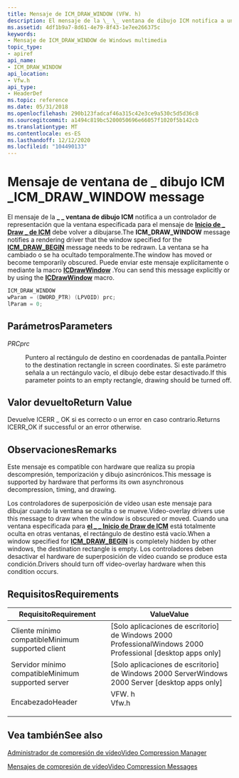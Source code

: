 ```yaml
---
title: Mensaje de ICM_DRAW_WINDOW (VFW. h)
description: El mensaje de la \_ \_ ventana de dibujo ICM notifica a un controlador de representación que la ventana especificada para el mensaje de inicio de Draw de ICM \_ \_ debe volver a dibujarse.
ms.assetid: 4df1b9a7-8d61-4e79-8f43-1e7ee266375c
keywords:
- Mensaje de ICM_DRAW_WINDOW de Windows multimedia
topic_type:
- apiref
api_name:
- ICM_DRAW_WINDOW
api_location:
- Vfw.h
api_type:
- HeaderDef
ms.topic: reference
ms.date: 05/31/2018
ms.openlocfilehash: 290b123fadcaf46a315c42e3ce9a530c5d5d36c8
ms.sourcegitcommit: a1494c819bc5200050696e66057f1020f5b142cb
ms.translationtype: MT
ms.contentlocale: es-ES
ms.lasthandoff: 12/12/2020
ms.locfileid: "104490133"
---
```

# <a name="icm_draw_window-message"></a><span data-ttu-id="daaef-104">Mensaje de ventana de \_ dibujo ICM \_</span><span class="sxs-lookup"><span data-stu-id="daaef-104">ICM\_DRAW\_WINDOW message</span></span>

<span data-ttu-id="daaef-105">El mensaje de la **\_ \_ ventana de dibujo ICM** notifica a un controlador de representación que la ventana especificada para el mensaje de [**Inicio de \_ Draw \_ de ICM**](icm-draw-begin.md) debe volver a dibujarse.</span><span class="sxs-lookup"><span data-stu-id="daaef-105">The **ICM\_DRAW\_WINDOW** message notifies a rendering driver that the window specified for the [**ICM\_DRAW\_BEGIN**](icm-draw-begin.md) message needs to be redrawn.</span></span> <span data-ttu-id="daaef-106">La ventana se ha cambiado o se ha ocultado temporalmente.</span><span class="sxs-lookup"><span data-stu-id="daaef-106">The window has moved or become temporarily obscured.</span></span> <span data-ttu-id="daaef-107">Puede enviar este mensaje explícitamente o mediante la macro [**ICDrawWindow**](/windows/desktop/api/Vfw/nf-vfw-icdrawwindow) .</span><span class="sxs-lookup"><span data-stu-id="daaef-107">You can send this message explicitly or by using the [**ICDrawWindow**](/windows/desktop/api/Vfw/nf-vfw-icdrawwindow) macro.</span></span>


```C++
ICM_DRAW_WINDOW 
wParam = (DWORD_PTR) (LPVOID) prc; 
lParam = 0; 
```



## <a name="parameters"></a><span data-ttu-id="daaef-108">Parámetros</span><span class="sxs-lookup"><span data-stu-id="daaef-108">Parameters</span></span>

<dl> <dt>

<span data-ttu-id="daaef-109"><span id="prc"></span><span id="PRC"></span>*PRC*</span><span class="sxs-lookup"><span data-stu-id="daaef-109"><span id="prc"></span><span id="PRC"></span>*prc*</span></span>
</dt> <dd>

<span data-ttu-id="daaef-110">Puntero al rectángulo de destino en coordenadas de pantalla.</span><span class="sxs-lookup"><span data-stu-id="daaef-110">Pointer to the destination rectangle in screen coordinates.</span></span> <span data-ttu-id="daaef-111">Si este parámetro señala a un rectángulo vacío, el dibujo debe estar desactivado.</span><span class="sxs-lookup"><span data-stu-id="daaef-111">If this parameter points to an empty rectangle, drawing should be turned off.</span></span>

</dd> </dl>

## <a name="return-value"></a><span data-ttu-id="daaef-112">Valor devuelto</span><span class="sxs-lookup"><span data-stu-id="daaef-112">Return Value</span></span>

<span data-ttu-id="daaef-113">Devuelve ICERR \_ OK si es correcto o un error en caso contrario.</span><span class="sxs-lookup"><span data-stu-id="daaef-113">Returns ICERR\_OK if successful or an error otherwise.</span></span>

## <a name="remarks"></a><span data-ttu-id="daaef-114">Observaciones</span><span class="sxs-lookup"><span data-stu-id="daaef-114">Remarks</span></span>

<span data-ttu-id="daaef-115">Este mensaje es compatible con hardware que realiza su propia descompresión, temporización y dibujo asincrónicos.</span><span class="sxs-lookup"><span data-stu-id="daaef-115">This message is supported by hardware that performs its own asynchronous decompression, timing, and drawing.</span></span>

<span data-ttu-id="daaef-116">Los controladores de superposición de vídeo usan este mensaje para dibujar cuando la ventana se oculta o se mueve.</span><span class="sxs-lookup"><span data-stu-id="daaef-116">Video-overlay drivers use this message to draw when the window is obscured or moved.</span></span> <span data-ttu-id="daaef-117">Cuando una ventana especificada para [**el \_ \_ Inicio de Draw de ICM**](icm-draw-begin.md) está totalmente oculta en otras ventanas, el rectángulo de destino está vacío.</span><span class="sxs-lookup"><span data-stu-id="daaef-117">When a window specified for [**ICM\_DRAW\_BEGIN**](icm-draw-begin.md) is completely hidden by other windows, the destination rectangle is empty.</span></span> <span data-ttu-id="daaef-118">Los controladores deben desactivar el hardware de superposición de vídeo cuando se produce esta condición.</span><span class="sxs-lookup"><span data-stu-id="daaef-118">Drivers should turn off video-overlay hardware when this condition occurs.</span></span>

## <a name="requirements"></a><span data-ttu-id="daaef-119">Requisitos</span><span class="sxs-lookup"><span data-stu-id="daaef-119">Requirements</span></span>



| <span data-ttu-id="daaef-120">Requisito</span><span class="sxs-lookup"><span data-stu-id="daaef-120">Requirement</span></span> | <span data-ttu-id="daaef-121">Value</span><span class="sxs-lookup"><span data-stu-id="daaef-121">Value</span></span> |
|-------------------------------------|----------------------------------------------------------------------------------|
| <span data-ttu-id="daaef-122">Cliente mínimo compatible</span><span class="sxs-lookup"><span data-stu-id="daaef-122">Minimum supported client</span></span><br/> | <span data-ttu-id="daaef-123">\[Solo aplicaciones de escritorio\] de Windows 2000 Professional</span><span class="sxs-lookup"><span data-stu-id="daaef-123">Windows 2000 Professional \[desktop apps only\]</span></span><br/>                       |
| <span data-ttu-id="daaef-124">Servidor mínimo compatible</span><span class="sxs-lookup"><span data-stu-id="daaef-124">Minimum supported server</span></span><br/> | <span data-ttu-id="daaef-125">\[Solo aplicaciones de escritorio\] de Windows 2000 Server</span><span class="sxs-lookup"><span data-stu-id="daaef-125">Windows 2000 Server \[desktop apps only\]</span></span><br/>                             |
| <span data-ttu-id="daaef-126">Encabezado</span><span class="sxs-lookup"><span data-stu-id="daaef-126">Header</span></span><br/>                   | <dl> <span data-ttu-id="daaef-127"><dt>VFW. h</dt></span><span class="sxs-lookup"><span data-stu-id="daaef-127"><dt>Vfw.h</dt></span></span> </dl> |



## <a name="see-also"></a><span data-ttu-id="daaef-128">Vea también</span><span class="sxs-lookup"><span data-stu-id="daaef-128">See also</span></span>

<dl> <dt>

[<span data-ttu-id="daaef-129">Administrador de compresión de vídeo</span><span class="sxs-lookup"><span data-stu-id="daaef-129">Video Compression Manager</span></span>](video-compression-manager.md)
</dt> <dt>

[<span data-ttu-id="daaef-130">Mensajes de compresión de vídeo</span><span class="sxs-lookup"><span data-stu-id="daaef-130">Video Compression Messages</span></span>](video-compression-messages.md)
</dt> </dl>

 

 





